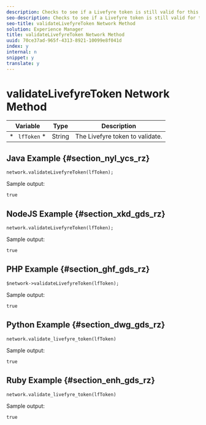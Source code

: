 ```yaml
---
description: Checks to see if a Livefyre token is still valid for this network. Returns a Boolean.
seo-description: Checks to see if a Livefyre token is still valid for this network. Returns a Boolean.
seo-title: validateLivefyreToken Network Method
solution: Experience Manager
title: validateLivefyreToken Network Method
uuid: 70ce37ad-965f-4313-8921-10099e8f041d
index: y
internal: n
snippet: y
translate: y
---
```


# validateLivefyreToken Network Method


|  Variable  | Type  | Description  |
|---|---|---|
|  * ` lfToken` * | String  | The Livefyre token to validate.  |


## Java Example {#section_nyl_ycs_rz}


```
network.validateLivefyreToken(lfToken); 

```
Sample output:

```
true 

```

## NodeJS Example {#section_xkd_gds_rz}


```
network.validateLivefyreToken(lfToken); 

```
Sample output:

```
true 

```

## PHP Example {#section_ghf_gds_rz}


```
$network->validateLivefyreToken(lfToken); 

```
Sample output:

```
true 

```

## Python Example {#section_dwg_gds_rz}


```
network.validate_livefyre_token(lfToken) 

```
Sample output:

```
true 

```

## Ruby Example {#section_enh_gds_rz}


```
network.validate_livefyre_token(lfToken) 

```
Sample output:

```
true 

```
